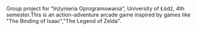 Group project for "Inżynieria Oprogramowania", University of Łódź, 4th semester.This is an action-adventure arcade game inspired by games like "The Binding of Isaac","The Legend of Zelda". 
